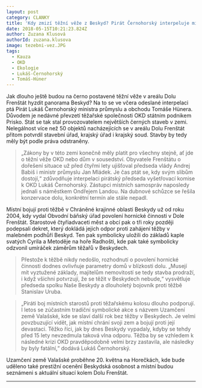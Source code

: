 ```yaml
---
layout: post
category: CLANKY
title: 'Kdy zmizí těžní věže z Beskyd? Pirát Černohorský interpeluje ministra'
date: 2018-05-15T10:21:23.824Z
author: Zuzana Klusová
authorId: zuzana.klusova
image: tezebni-vez.JPG
tags:
  - Kauza
  - OKD
  - Ekologie
  - Lukáš-Černohorský
  - Tomáš-Hüner
---
```

  
Jak dlouho ještě budou na černo postavené těžní věže v areálu Dolu Frenštát hyzdit panorama Beskyd? Na to se ve včera odeslané interpelaci ptá Pirát Lukáš Černohorský ministra průmyslu a obchodu Tomáše Hünera. Důvodem je nedávné převzetí těžařské společnosti OKD státním podnikem Prisko. Stát se tak stal provozovatelem největších černých staveb v zemi. Nelegálnost více než 50 objektů nacházejících se v areálu Dolu Frenštát přitom potvrdil stavební úřad, krajský úřad i krajský soud. Stavby by tedy měly být podle práva odstraněny.

>„Zákony by v této zemi konečně měly platit pro všechny stejně, ať jde o těžní věže OKD nebo dům v sousedství. Obyvatele Frenštátu o dořešení situace už před čtyřmi lety ujišťoval předseda vlády Andrej Babiš i ministr průmyslu Jan Mládek. Je čas ptát se, kdy svým slibům dostojí,“ zdůvodňuje interpelaci pirátský předseda vyšetřovací komise k OKD Lukáš Černohorský. Zástupci místních samospráv naposledy jednali s náměstkem Ondřejem Landou. Na dubnové schůzce se řešila konzervace dolu, konkrétní termín ale stále nepadl.
 
Místní bojují proti těžbě v Chráněné krajinné oblasti Beskydy už od roku 2004, kdy vydal Obvodní báňský úřad povolení hornické činnosti v Dole Frenštát. Starostové čtyřiadvaceti  měst a obcí pak o tři roky později podepsali dekret, který dokládá jejich odpor proti zahájení těžby v malebném podhůří Beskyd. Ten pak symbolicky uložili do základů kaple svatých Cyrila a Metoděje na hoře Radhošti, kde pak také symbolicky odzvonil umíráček záměrům těžařů v Beskydech.

>Přestože k těžbě nikdy  nedošlo, rozhodnutí o povolení hornické činnosti dodnes ovlivňuje parametry domů v blízkosti dolu. „Musejí mít vyztužené základy, majitelům nemovitostí se tedy stavba prodraží, i když všichni potvrzují, že se těžit v Beskydech nebude,“ vysvětluje předseda spolku Naše Beskydy a dlouholetý bojovník proti těžbě Stanislav Uruba.

>„Piráti boj místních starostů proti těžařskému kolosu dlouho podporují. I letos se zúčastním tradiční symbolické akce s názvem Uzamčení země Valašské, kde se slaví další rok bez těžby v Beskydech. Je velmi povzbuzující vidět, jak místní chrání svoji zem a bojují proti její devastaci. Těžko říci, jak by dnes Beskydy vypadaly, kdyby se tehdy před 15 lety nevzedmula taková vlna odporu. Těžba by se vzhledem k následné krizi OKD pravděpodobně velmi brzy zastavila, ale následky by byly fatální,“ dodává Lukáš Černohorský.

Uzamčení země Valašské proběhne 20. května na Horečkách, kde bude uděleno také prestižní ocenění Beskydská osobnost a místní budou seznámeni s aktuální situací kolem Dolu Frenštát.
 
- - -
